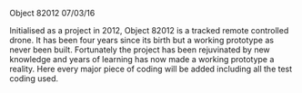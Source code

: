 Object 82012
07/03/16

Initialised as a project in 2012, Object 82012 is a tracked remote controlled drone. It has been four years since its birth but a working prototype as never been built. Fortunately the project has been rejuvinated by new knowledge and years of learning has now made a working prototype a reality. Here every major piece of coding will be added including all the test coding used.
